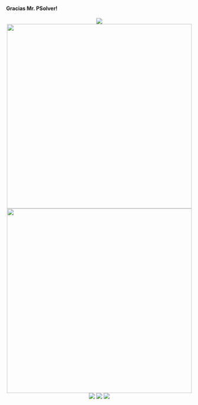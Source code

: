 #### Gracias Mr. PSolver!
<p align="center">

<img src="https://github.com/AntidusPig/Youtube-P-Solver/assets/56218754/0b9d8973-9d60-4fd0-b6f4-aee79eb847c8" cls="center"/>

<img src="https://github.com/AntidusPig/Youtube-P-Solver/assets/56218754/9252fcf0-e739-42da-b19c-5b3abe4569fc" width="500" height="500" cls="center"/>

<img src="https://github.com/AntidusPig/Youtube-P-Solver/assets/56218754/230e49b8-8323-486f-9c67-4eb943b08ad2" height="500" cls="center"/>

<img src="https://github.com/AntidusPig/Youtube-P-Solver/assets/56218754/ea4ae381-6e3d-46e3-9bfe-91c294277ea6" cls="center"/>

<img src="https://github.com/AntidusPig/Youtube-P-Solver/assets/56218754/c503cece-327c-42e1-afe7-e54c26d79959" cls="center"/>

<img src="https://github.com/AntidusPig/Youtube-P-Solver/assets/56218754/cb7a8da2-7922-437c-abf4-9cb8929d98e4" cls="center"/>

</p>
